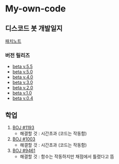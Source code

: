 # My-own-code

## 디스코드 봇 개발일지
[패치노트](https://github.com/Puilin/My-own-code/blob/master/패치노트.md)
### 버전 릴리즈
* [beta v.5.5](https://github.com/Puilin/My-own-code/blob/master/discord%20bot/beta%20v.5.5.py)
* [beta v.5.0](https://github.com/Puilin/My-own-code/blob/master/discord%20bot/beta%20v.5.0.py)
* [beta v.4.0](https://github.com/Puilin/My-own-code/blob/master/discord%20bot/beta%20v.4.0.py)
* [beta v.3.0](https://github.com/Puilin/My-own-code/blob/master/discord%20bot/beta%20v.3.0.py)
* [beta v.2.0](https://github.com/Puilin/My-own-code/blob/master/discord%20bot/beta%20v.2.0.py)
* [beta v.1.0](https://github.com/Puilin/My-own-code/blob/master/discord%20bot/beta%20v.1.0.py)
* [beta v.0.4](https://github.com/Puilin/My-own-code/blob/master/discord%20bot/beta%20v.0.4.py)

## 학업
1. [BOJ #1193](https://github.com/Puilin/My-own-code/blob/master/BOJ/1193.py)
    * 해결할 것 : 시간초과 (코드는 작동함)
2. [BOJ #1003](https://github.com/Puilin/My-own-code/blob/master/BOJ/1003.py)
    * 해결할 것 : 시간초과 (코드는 작동함)
3. [BOJ #9461](https://github.com/Puilin/My-own-code/blob/master/BOJ/9461.py)
    * 해결할 것 : 함수는 작동하지만 채점에서 틀렸다고 뜸
